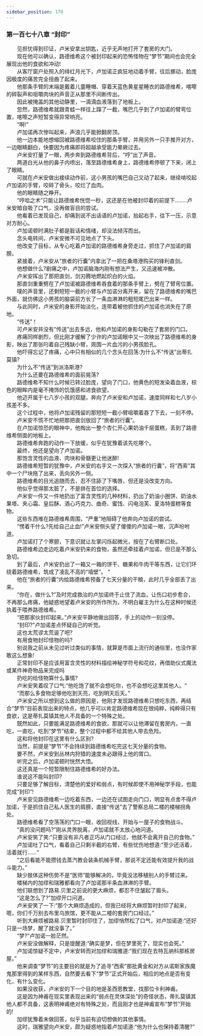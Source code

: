 ```yaml
---
sidebar_position: 170
---
```

### 第一百七十八章 “封印”  


　　见担忧得到印证，卢米安拿出钥匙，近乎无声地打开了套房的大门。  
　　现在他可以确认，路德维希这个被封印起来的恐怖怪物在“梦节”期间也会完全展现出他的食欲和冲动!  
　　从客厅窗户处照入的绯红月光下，卢加诺正疯狂地动着手臂，往后挪动，脸庞因极度的痛苦完全扭曲了起来。  
　　他那条手臂的末端是戴着儿童睡帽、穿着天蓝色黄星星睡衣的路德维希，喀嚓的碎裂声和咀嚼肉块的声音正从那里不间断传出。  
　　因此被掩盖的其他动静里，一滴滴血液落到了地板上。  
　　忽然，路德维希就跟青蛙一样往上蹿了一截，嘴巴几乎到了卢加诺的臂弯位置，喀嚓之声短暂变得异常响亮。  
　　“啊!”  
　　卢加诺再次惨叫起来，声浪几乎能掀翻房顶。  
　　他一边本能地想缩回被路德维希咬住的那条手臂，并用另外一只手推开对方，一边眼睛翻白，快要因为疼痛即将超越承受能力晕厥过去。  
　　卢米安打量了一眼，两步奔到路德维希背后，“哼”出了声音。  
　　两道白光从他的鼻子内喷出，落至路德维希身上，路德维希停顿了下来，闭上了眼睛。  
　　可就在卢米安做出接续动作前，这小男孩的嘴巴自己又动了起来，继续啃咬起卢加诺的手臂，咬碎了骨头，咬烂了血肉。  
　　他的眼睛随之睁开。  
　　“哼哈之术”只能让路德维希恍惚一秒，这还是在他被封印着的前提下.…....卢米安暗自吸了口气，没再做盲目的尝试。  
　　他看着已发现自己，却痛到说不出话语的卢加诺，抬起右手，往下一压，示意对方耐心。  
　　卢加诺顿时满肚子都是脏话和情绪，却没法倾泻而出。  
　　念头电转间，卢米安微不可见地点了下头。  
　　他改变了目标，从专心吃着卢加诺的路德维希身旁走过，抓住了卢加诺的肩膀。  
　　紧接着，卢米安从“旅者的行囊”内拿出了一把在桑塔港购买的锋利直剑。  
　　他想做什么?剧痛之中，卢加诺脑海内刚有想法产生，又迅速被冲散。  
　　卢米安挥出了那把直剑，剑刃腾地燃起炽白的火焰。  
　　那直剑重重劈在了卢加诺被路德维希吞食着的那条手臂上，劈在了臂弯位置。  
　　噗的声音里，还剩短短一截的小臂与卢加诺分离开来，留在了路德维希的嘴巴外面，就仿佛这小男孩的脑袋前方长了一条血淋淋的粗短尾巴出来一样。  
　　与此同时，卢米安的身影开始淡化，连带着被他抓住的卢加诺也消失在了原地。  
　　“传送”！  
　　可卢米安并没有“传送”出去多远，他和卢加诺的身影勾勒在了套房的门口。  
　　疼痛同样剧烈，但比刚才缓解了少许的卢加诺眼中又一次映出了路德维希的身影，映出了那张叼着自己残缺小臂，周围一片血污的小男孩脸孔。  
　　他吓得忘记了疼痛，心中只有相似的几个念头在回荡:为什么不“传送”出蒂扎莫镇?  
　　为什么不“传送”到派洛斯港?  
　　为什么还要在路德维希的面前晃荡?  
　　路德维希不知什么时候已转过脸庞，望向了门口，他黄色的短发染着血液，棕色的眼眸内是毫不掩饰的饥饿感和进食欲望。  
　　他迈开属于七八岁小孩的双腿，奔向了卢米安和卢加诺，速度同样和七八岁小孩差不多。  
　　这个过程中，他将卢加诺残留的那短短一截小臂咀嚼着吞了下去，一刻不停。  
　　卢米安不慌不忙地把那把直剑放回了“旅者的行囊”。  
　　在卢加诺惊恐的眼神中，他掏出一整个杏仁开心果奶油千层蛋糕，丢到了路德维希侧面的地板上。  
　　路德维希奔跑的动作一下放缓，似乎在犹豫着该先吃哪个。  
　　最终，他还是望向了卢加诺。  
　　那饱含灵性的血液、肉块和骨髓更让他迷醉!  
　　路德维希短暂的犹豫中，卢米安的右手又一次探入“旅者的行囊”，将“西索”其中一个尸块拖了出来，丢向另外一侧。  
　　路德维希的目光追随而去，忍不住舔了下嘴唇，但还是没改变方向。  
　　他似乎觉得那太脏了，不是排在首位的选择。  
　　卢米安一件又一件地扔出了富含灵性的几种材料，扔出了奶油小圈饼、奶油水果塔、夹心霜、皇后酥、酒心巧克力、曲奇、蜜饯、闪电泡芙、夏洛特蛋糕等食物。  
　　这些东西堆在路德维希周围，“严重”地阻碍了他奔向卢加诺的尝试。  
　　“愣着干什么?先给自己止血!”卢米安侧头望了傻傻的卢加诺一眼，沉声吩咐道。  
　　卢加诺打了个寒颤，下意识就让左掌闪烁起微光，按在了右臂断口处。  
　　路德维希边走边吃着卢米安扔来的食物，虽然还牵挂着卢加诺，但已是不那么急切。  
　　到了最后，卢米安扔出了一箱又一箱的饼干、糖果和牛肉干等东西，让它们环绕着路德维希，筑成了凌乱不高的“墙壁”。 “  
　　他在“旅者的行囊”内给路德维希预备了七天分量的干粮，此时几乎全部丢了出来。  
　　“你在，做什么?”及时完成救治的卢加诺终于止住了流血，让伤口初步愈合，不再那么疼痛，他疑惑地望着卢米安的所作所为，不明白雇主为什么在这种时候还执着于喂养路德维希。  
　　“把那家伙封印起来。”卢米安平静地做出回答，手上的动作一刻没停。  
　　“封印?”卢加诺差点怀疑自己的听觉。  
　　这也太荒谬太荒诞了吧?  
　　有用食物封印怪物的吗?  
　　别说我之前从未见过听过类似的事情，就算是市面上流行的通俗里，也没作家敢这么想象!  
　　正常封印不是应该用富含灵性的材料描绘神秘学符号和花纹，再借助仪式魔法或某件神奇物品来完成吗  
　　扔吃的给怪物算什么事情?  
　　卢米安笑着叹了口气:“他吃饱了就不会想吃你，也不会想吃这里其他人。“  
　　“而那么多食物足够他吃到天亮，吃到明天后天。”  
　　卢米安之所以想到这么做的原因是，他刚才发现路德维希只想吃东西，再结合“梦节”目前表现出来的特点，他几乎可以肯定路德维希现在很纯粹，纯粹得只有食欲，这是蒂扎莫镇其他人不具备的一个特殊之处。  
　　既然如此，只要能满足路德维希的食欲，那就可以让他滞留在套房内，一直吃，一直吃，吃到“梦节”结束，整个过程中都不给其他人带去危险。  
　　这和将他封印在这里有什么区别?  
　　当然，前提是“梦节”不会持续到路德维希吃完这七天分量的食物。  
　　要不然，卢米安到丛林内狩猎的速度未必跟得上他的胃口。  
　　听完之后，卢加诺顿时恍然大悟。  
　　这还真是一个短暂限制住路德维希的好办法。  
　　谁说这不能叫封印?  
　　只要足够了解目标，清楚他的爱好和弱点，有时候即使不用神秘学手段，也能完成“封印”!  
　　卢米安见路德维希一边吃着东西，一边还在试图走向门口，明显有点舍不得卢加诺，于是抓住自己私人医生的肩膀，直接“传送”去了警察总局二楼的楼梯拐角处。  
　　路德维希看了空荡荡的门口一眼，收回视线，开始与一屋子的食物战斗。  
　　“真的没问题吗?”刚从灵界脱离，卢加诺就不太放心地问道。  
　　卢米安笑了笑:“只要没有非凡者正巧从门口经过，他就不会离开自己的食物。”  
　　卢加诺吐了口气，看着自己只剩半截的右臂，有些忧伤地想道:“至少还活着，活着就行……“  
　　“之后看能不能攒钱去蒸汽教会装条机械手臂，那说不定还能有效提升我的战斗能力。”  
　　缺少肢体这种伤势不是“医师”能够解决的，毕竟没法移植别人的手臂过来。  
　　楼梯内的加缪和瑞雅都看向了卢加诺那半条血淋淋的手臂。  
　　他们联想到了路易.贝里之前说的更大麻烦，都忍不住皱起了眉头。  
　　“这是怎么了?”加缪开口问道。  
　　卢米安笑了一下:“那个大麻烦造成的，但我已经将大麻烦暂时封印了起来，嗯，你们千万别去布里乌旅馆，更不能从二楼的套房门口经过。”  
　　听到大麻烦被路易.贝里暂时封印住了，加缪悄然松了口气，对卢加诺道:“还好只是一场梦，醒了就没事了。”  
　　“梦?”卢加诺一脸茫然。  
　　卢米安没做解释，只是提醒道:“确实是梦，但在梦里死了，现实也会死。”  
　　卢加诺惊疑不定中，卢米安转而对加缪和瑞雅道:“我们现在去特瓦纳科那栋房屋。”  
　　他来调查“梦节”的主要目的就是为了追寻“西索”那批黄金和对方从诺斯家族魔鬼那里得到的某样东西，自然要去看下“梦节”正式开始后，相应的地点是否有变化，有什么变化。  
　　如果没收获，卢米安的下一个目的地是圣西恩教堂，找那位卡利神甫。  
　　这是因为神甫在现实里表现出来的“弱点在灵体深处”的奇怪状态，蒂扎莫镇其他人都不具备，这表明神甫绝对有特殊之处，而且刚才也是神甫宣布“梦节”开始的!  
　　加缪犹豫着未做回答，似乎当前有迫切想做的其他事情。  
　　这时，瑞雅望向卢米安，颇为疑惑地指着卢加诺道:“他为什么也保持着清醒?”  
